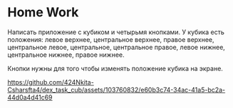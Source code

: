 # Home Work

Написать приложение с кубиком и четырьмя кнопками. У кубика есть положения: 
левое верхнее, центральное верхнее, правое верхнее,
центральное левое, центральное, центральное правое,
левое нижнее, центральное нижнее, правое нижнее.

Кнопки нужны для того чтобы изменять положение кубика на экране.



https://github.com/424Nkita-Csharsfta4/dex_task_cub/assets/103760832/e60b3c74-34ac-41a5-bc2a-44d0a4d41c69


